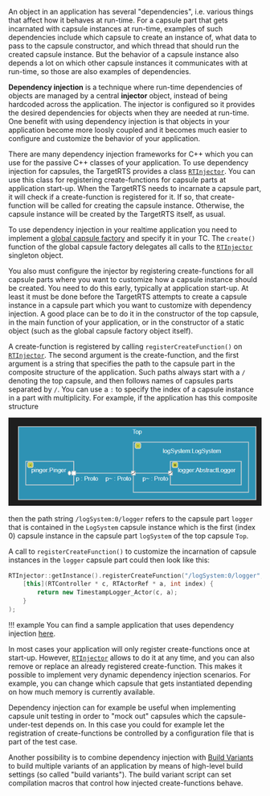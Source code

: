 An object in an application has several "dependencies", i.e. various things that affect how it behaves at run-time. For a capsule part that gets incarnated with capsule instances at run-time, examples of such dependencies include which capsule to create an instance of, what data to pass to the capsule constructor, and which thread that should run the created capsule instance. But the behavior of a capsule instance also depends a lot on which other capsule instances it communicates with at run-time, so those are also examples of dependencies.

**Dependency injection** is a technique where run-time dependencies of objects are managed by a central **injector** object, instead of being hardcoded across the application. The injector is configured so it provides the desired dependencies for objects when they are needed at run-time. One benefit with using dependency injection is that objects in your application become more loosly coupled and it becomes much easier to configure and customize the behavior of your application.

There are many dependency injection frameworks for C++ which you can use for the passive C++ classes of your application. To use dependency injection for capsules, the TargetRTS provides a class [`RTInjector`](../targetrts-api/class_r_t_injector.html). You can use this class for registering create-functions for capsule parts at application start-up. When the TargetRTS needs to incarnate a capsule part, it will check if a create-function is registered for it. If so, that create-function will be called for creating the capsule instance. Otherwise, the capsule instance will be created by the TargetRTS itself, as usual.

To use dependency injection in your realtime application you need to implement a [global capsule factory](capsule-factory.md#global-capsule-factory) and specify it in your TC. The `create()` function of the global capsule factory delegates all calls to the [`RTInjector`](../targetrts-api/class_r_t_injector.html) singleton object.

You also must configure the injector by registering create-functions for all capsule parts where you want to customize how a capsule instance should be created. You need to do this early, typically at application start-up. At least it must be done before the TargetRTS attempts to create a capsule instance in a capsule part which you want to customize with dependency injection. A good place can be to do it in the constructor of the top capsule, in the main function of your application, or in the constructor of a static object (such as the global capsule factory object itself).

A create-function is registered by calling `registerCreateFunction()` on [`RTInjector`](../targetrts-api/class_r_t_injector.html). The second argument is the create-function, and the first argument is a string that specifies the path to the capsule part in the composite structure of the application. Such paths always start with a `/` denoting the top capsule, and then follows names of capsules parts separated by `/`. You can use a `:` to specify the index of a capsule instance in a part with multiplicity. For example, if the application has this composite structure

![](images/composite_structure_paths.png)

then the path string `/logSystem:0/logger` refers to the capsule part `logger` that is contained in the `LogSystem` capsule instance which is the first (index 0) capsule instance in the capsule part `logSystem` of the top capsule `Top`.

A call to `registerCreateFunction()` to customize the incarnation of capsule instances in the `logger` capsule part could then look like this:

``` cpp
RTInjector::getInstance().registerCreateFunction("/logSystem:0/logger",
	[this](RTController * c, RTActorRef * a, int index) {						
		return new TimestampLogger_Actor(c, a);
	}
);
```

!!! example
    You can find a sample application that uses dependency injection [here](https://github.com/secure-dev-ops/code-realtime/tree/main/art-comp-test/tests/dependency_injection_static).

In most cases your application will only register create-functions once at start-up. However, [`RTInjector`](../targetrts-api/class_r_t_injector.html) allows to do it at any time, and you can also remove or replace an already registered create-function. This makes it possible to implement very dynamic dependency injection scenarios. For example, you can change which capsule that gets instantiated depending on how much memory is currently available.

Dependency injection can for example be useful when implementing capsule unit testing in order to "mock out" capsules which the capsule-under-test depends on. In this case you could for example let the registration of create-functions be controlled by a configuration file that is part of the test case.

Another possibility is to combine dependency injection with [Build Variants](../building/build-variants.md) to build multiple variants of an application by means of high-level build settings (so called "build variants"). The build variant script can set compilation macros that control how injected create-functions behave.
